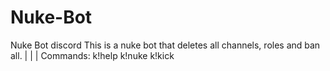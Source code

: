 # Nuke-Bot
Nuke Bot discord
This is a nuke bot that deletes all channels, roles and ban all.
|
|
|
Commands:
k!help 
k!nuke
k!kick
